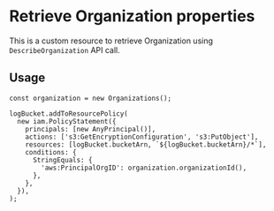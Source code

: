 # Retrieve Organization properties

This is a custom resource to retrieve Organization using `DescribeOrganization` API call.

## Usage

    const organization = new Organizations();

    logBucket.addToResourcePolicy(
      new iam.PolicyStatement({
        principals: [new AnyPrincipal()],
        actions: ['s3:GetEncryptionConfiguration', 's3:PutObject'],
        resources: [logBucket.bucketArn, `${logBucket.bucketArn}/*`],
        conditions: {
          StringEquals: {
            'aws:PrincipalOrgID': organization.organizationId(),
          },
        },
      }),
    );

